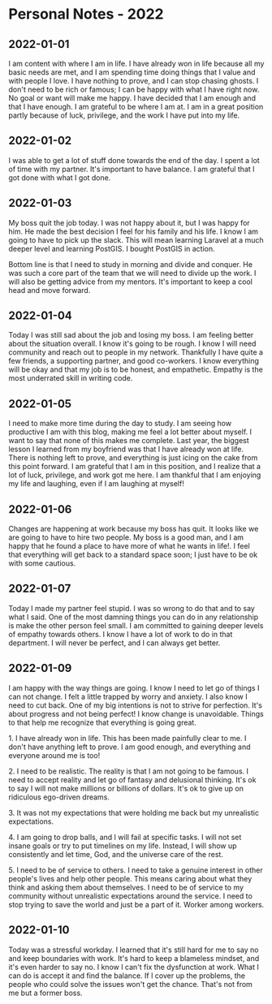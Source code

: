 # Personal Notes - 2022

## 2022-01-01

I am content with where I am in life.  I have already won in life because all my basic needs are met, and I am spending time doing things that I value and with people I love.  I have nothing to prove, and I can stop chasing ghosts.  I don't need to be rich or famous; I can be happy with what I have right now.  No goal or want will make me happy.  I have decided that I am enough and that I have enough.  I am grateful to be where I am at.  I am in a great position partly because of luck, privilege, and the work I have put into my life.  

## 2022-01-02

I was able to get a lot of stuff done towards the end of the day.  I spent a lot of time with my partner.  It's important to have balance.  I am grateful that I got done with what I got done. 

## 2022-01-03

My boss quit the job today.  I was not happy about it, but I was happy for him.  He made the best decision I feel for his family and his life.  I know I am going to have to pick up the slack.  This will mean learning Laravel at a much deeper level and learning PostGIS.  I bought PostGIS in action.  

Bottom line is that I need to study in morning and divide and conquer.  He was such a core part of the team that we will need to divide up the work.  I will also be getting advice from my mentors.  It's important to keep a cool head and move forward. 

## 2022-01-04

Today I was still sad about the job and losing my boss.  I am feeling better about the situation overall.  I know it's going to be rough.  I know I will need community and reach out to people in my network.  Thankfully I have quite a few friends, a supporting partner, and good co-workers.  I know everything will be okay and that my job is to be honest, and empathetic.  Empathy is the most underrated skill in writing code.

## 2022-01-05

I need to make more time during the day to study.  I am seeing how productive I am with this blog, making me feel a lot better about myself.  I want to say that none of this makes me complete.  Last year, the biggest lesson I learned from my boyfriend was that I have already won at life.  There is nothing left to prove, and everything is just icing on the cake from this point forward.  I am grateful that I am in this position, and I realize that a lot of luck, privilege, and work got me here.  I am thankful that I am enjoying my life and laughing, even if I am laughing at myself!

## 2022-01-06

Changes are happening at work because my boss has quit.  It looks like we are going to have to hire two people.  My boss is a good man, and I am happy that he found a place to have more of what he wants in life!.  I feel that everything will get back to a standard space soon; I just have to be ok with some cautious.  

## 2022-01-07

Today I made my partner feel stupid.  I was so wrong to do that and to say what I said.  One of the most damning things you can do in any relationship is make the other person feel small.  I am committed to gaining deeper levels of empathy towards others.  I know I have a lot of work to do in that department.  I will never be perfect, and I can always get better.  

## 2022-01-09

I am happy with the way things are going.  I know I need to let go of things I can not change.  I felt a little trapped by worry and anxiety.  I also know I need to cut back.  One of my big intentions is not to strive for perfection.  It's about progress and not being perfect!  I know change is unavoidable.  Things to that help me recognize that everything is going great.

1\. I have already won in life. This has been made painfully clear to me. I don't have anything left to prove. I am good enough, and everything and everyone around me is too!

2\. I need to be realistic.  The reality is that I am not going to be famous.  I need to accept reality and let go of fantasy and delusional thinking.  It's ok to say I will not make millions or billions of dollars.  It's ok to give up on ridiculous ego-driven dreams.    

3\. It was not my expectations that were holding me back but my unrealistic expectations.  

4\.  I am going to drop balls, and I will fail at specific tasks.  I will not set insane goals or try to put timelines on my life.  Instead, I will show up consistently and let time, God, and the universe care of the rest.

5\. I need to be of service to others.  I need to take a genuine interest in other people's lives and help other people.  This means caring about what they think and asking them about themselves.  I need to be of service to my community without unrealistic expectations around the service.  I need to stop trying to save the world and just be a part of it.  Worker among workers.

## 2022-01-10

Today was a stressful workday.  I learned that it's still hard for me to say no and keep boundaries with work.  It's hard to keep a blameless mindset, and it's even harder to say no.  I know I can't fix the dysfunction at work.  What I can do is accept it and find the balance.  If I cover up the problems, the people who could solve the issues won't get the chance.  That's not from me but a former boss.
